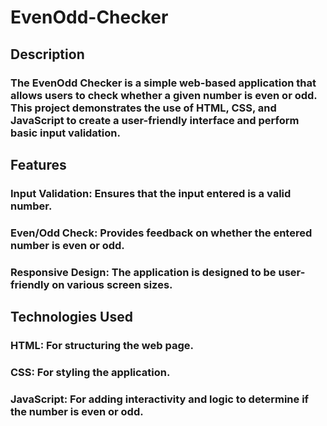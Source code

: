 # EvenOdd-Checker

## Description
### The EvenOdd Checker is a simple web-based application that allows users to check whether a given number is even or odd. This project demonstrates the use of HTML, CSS, and JavaScript to create a user-friendly interface and perform basic input validation.

## Features
### Input Validation: Ensures that the input entered is a valid number.
### Even/Odd Check: Provides feedback on whether the entered number is even or odd.
### Responsive Design: The application is designed to be user-friendly on various screen sizes.
## Technologies Used
### HTML: For structuring the web page.
### CSS: For styling the application.
### JavaScript: For adding interactivity and logic to determine if the number is even or odd.
